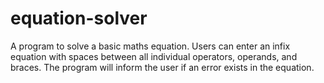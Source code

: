 # equation-solver
A program to solve a basic maths equation. Users can enter an infix equation with spaces between all individual operators, operands, and braces. The program will inform the user if an error exists in the equation.

